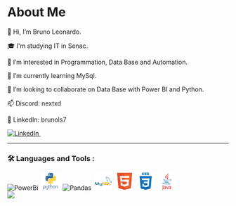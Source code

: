 # About Me

<p>👋 Hi, I’m Bruno Leonardo.</p>
<p>🎓 I'm studying IT in Senac.</p>
<p>👀 I’m interested in Programmation, Data Base and Automation.</p>
<p>🌱 I’m currently learning MySql.</p>
<p>💞️ I’m looking to collaborate on Data Base with Power BI and Python.</p>
<p>📫 Discord: nextxd</p>
<p>💼 LinkedIn: brunols7</p>
<div>
  <a href="https://www.linkedin.com/in/brunols7/" target="_blank"> <img src="https://img.shields.io/badge/LinkedIn-0A66C2.svg?style=for-the-badge&logo=LinkedIn&logoColor=white" title="LinkedIn" alt="LinkedIn""/>&nbsp; </a>
</div>

---

### :hammer_and_wrench: Languages and Tools :
<div>
  <img src="https://img.shields.io/badge/PowerBI-F2C811?style=for-the-badge&logo=Power%20BI&logoColor=white" title="PowerBi" alt="PowerBi" width="80" height="30"/>&nbsp;
  <img src="https://github.com/devicons/devicon/blob/master/icons/python/python-original-wordmark.svg" title="Python" alt="Python" width="40" height="40"/>&nbsp;
  <img src="https://img.shields.io/badge/Pandas-2C2D72?style=for-the-badge&logo=pandas&logoColor=white" title="Pandas" alt="Pandas" width="80" height="30"/>&nbsp;
  <img src="https://github.com/devicons/devicon/blob/master/icons/mysql/mysql-original-wordmark.svg" title="MySQL"  alt="MySQL" width="40" height="40"/>&nbsp;
  <img src="https://github.com/devicons/devicon/blob/master/icons/html5/html5-original.svg" title="HTML5" alt="HTML" width="40" height="40"/>&nbsp;
  <img src="https://github.com/devicons/devicon/blob/master/icons/css3/css3-plain-wordmark.svg"  title="CSS3" alt="CSS" width="40" height="40"/>&nbsp;
  <img src="https://github.com/devicons/devicon/blob/master/icons/java/java-original-wordmark.svg" title="Java" alt="Java" width="40" height="40"/>&nbsp;

  <div>
    <a href="https://github.com/brunols7">
    <img loading="lazy" height="100em" src="https://github-readme-stats.vercel.app/api/top-langs/?username=brunols7&layout=compact&langs_count=7&theme=dracula"/>
  </div>
    
</div>
